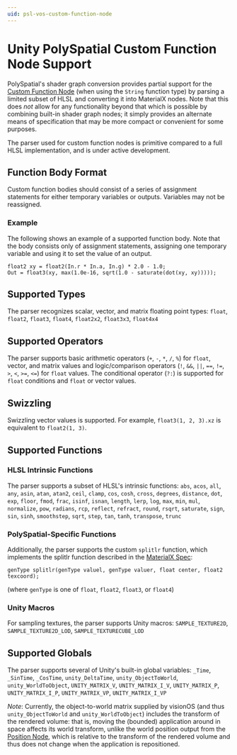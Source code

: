 ```yaml
---
uid: psl-vos-custom-function-node
---
```

# Unity PolySpatial Custom Function Node Support
PolySpatial's shader graph conversion provides partial support for the [Custom Function Node](https://docs.unity3d.com/Packages/com.unity.shadergraph@latest?subfolder=/manual/Custom-Function-Node.html) (when using the `String` function type) by parsing a limited subset of HLSL and converting it into MaterialX nodes.  Note that this does *not* allow for any functionality beyond that which is possible by combining built-in shader graph nodes; it simply provides an alternate means of specification that may be more compact or convenient for some purposes.

The parser used for custom function nodes is primitive compared to a full HLSL implementation, and is under active development.

## Function Body Format
Custom function bodies should consist of a series of assignment statements for either temporary variables or outputs.  Variables may not be reassigned.

### Example
The following shows an example of a supported function body.  Note that the body consists only of assignment statements, assigning one temporary variable and using it to set the value of an output.
```hlsl
float2 xy = float2(In.r * In.a, In.g) * 2.0 - 1.0;
Out = float3(xy, max(1.0e-16, sqrt(1.0 - saturate(dot(xy, xy)))));
```

## Supported Types
The parser recognizes scalar, vector, and matrix floating point types: `float`, `float2`, `float3`, `float4`, `float2x2`, `float3x3`, `float4x4`

## Supported Operators
The parser supports basic arithmetic operators (`+`, `-`, `*`, `/`, `%`) for `float`, vector, and matrix values and logic/comparison operators (`!`, `&&`, `||`, `==`, `!=`, `>`, `<`, `>=`, `<=`) for `float` values.  The conditional operator (`?:`) is supported for `float` conditions and `float` or vector values.

## Swizzling
Swizzling vector values is supported.  For example, `float3(1, 2, 3).xz` is equivalent to `float2(1, 3)`.

## Supported Functions

### HLSL Intrinsic Functions
The parser supports a subset of HLSL's intrinsic functions: `abs`, `acos`, `all`, `any`, `asin`, `atan`, `atan2`, `ceil`, `clamp`, `cos`, `cosh`, `cross`, `degrees`, `distance`, `dot`, `exp`, `floor`, `fmod`, `frac`, `isinf`, `isnan`, `length`, `lerp`, `log`, `max`, `min`, `mul`, `normalize`, `pow`, `radians`, `rcp`, `reflect`, `refract`, `round`, `rsqrt`, `saturate`, `sign`, `sin`, `sinh`, `smoothstep`, `sqrt`, `step`, `tan`, `tanh`, `transpose`, `trunc`

### PolySpatial-Specific Functions
Additionally, the parser supports the custom `splitlr` function, which implements the splitlr function described in the [MaterialX Spec](https://materialx.org/assets/MaterialX.v1.38.Spec.pdf):
```hlsl
genType splitlr(genType valuel, genType valuer, float center, float2 texcoord);
```
(where `genType` is one of `float`, `float2`, `float3`, or `float4`)

### Unity Macros
For sampling textures, the parser supports Unity macros: `SAMPLE_TEXTURE2D`, `SAMPLE_TEXTURE2D_LOD`, `SAMPLE_TEXTURECUBE_LOD`

## Supported Globals
The parser supports several of Unity's built-in global variables: `_Time`, `_SinTime`, `_CosTime`, `unity_DeltaTime`, `unity_ObjectToWorld`, `unity_WorldToObject`, `UNITY_MATRIX_V`, `UNITY_MATRIX_I_V`, `UNITY_MATRIX_P`, `UNITY_MATRIX_I_P`, `UNITY_MATRIX_VP`, `UNITY_MATRIX_I_VP`

*Note*: Currently, the object-to-world matrix supplied by visionOS (and thus `unity_ObjectToWorld` and `unity_WorldToObject`) includes the transform of the rendered volume: that is, moving the (bounded) application around in space affects its world transform, unlike the world position output from the [Position Node](https://docs.unity3d.com/Packages/com.unity.shadergraph@17.0/manual/Position-Node.html), which is relative to the transform of the rendered volume and thus does not change when the application is repositioned.